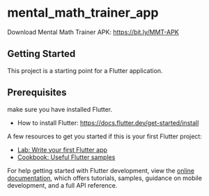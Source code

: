 # mental_math_trainer_app

Download Mental Math Trainer APK:
https://bit.ly/MMT-APK

## Getting Started

This project is a starting point for a Flutter application.

## Prerequisites

make sure you have installed Flutter. 
- How to install Flutter: https://docs.flutter.dev/get-started/install
  

A few resources to get you started if this is your first Flutter project:

- [Lab: Write your first Flutter app](https://docs.flutter.dev/get-started/codelab)
- [Cookbook: Useful Flutter samples](https://docs.flutter.dev/cookbook)

For help getting started with Flutter development, view the
[online documentation](https://docs.flutter.dev/), which offers tutorials,
samples, guidance on mobile development, and a full API reference.
